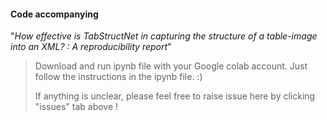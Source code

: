 #### Code accompanying 
"_How effective is TabStructNet in capturing the structure of a table-image into an XML? : A reproducibility report_"

> Download and run ipynb file with your Google colab account. Just follow the instructions in the ipynb file. :)
>
> If anything is unclear, please feel free to raise issue here by clicking "issues" tab above !

